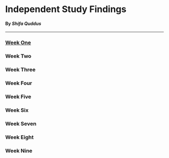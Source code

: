 # Independent Study Findings
#### By _Shifa Quddus_ 
---
### [Week One](entries/wk-1.md) 
### Week Two 
### Week Three
### Week Four
### Week Five
### Week Six
### Week Seven
### Week Eight
### Week Nine